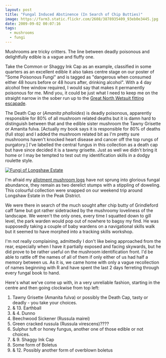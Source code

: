 ```yaml
---
layout: post
title: "Fungal Induced Abstinence (In Search of Chip Butties)"
image: https://farm3.static.flickr.com/2608/3878935409_93eb0e3445.jpg
date: 2009-09-02 00:07:16
tags:
  - mushrooms
  - fungi
---
```


Mushrooms are tricky critters. The line between deadly poisonous and delightfully edible is a vague and fluffy one.

Take the Common or Shaggy Ink Cap as an example, classified in some quarters as an excellent edible it also takes centre stage on our poster of "Some Poisonous Fungi" and is tagged as "dangerous when consumed either 48 hours before or 48 hours after, drinking alcohol". With a 4 day alcohol free window required, I would say that makes it permanently poisonous for me. Mind you, it could be just what I need to keep me on the straight narrow in the sober run up to the [Great North Wetsuit fitting escapade](https://www.warriorwomen.co.uk/2009/08/19/bald-penguin-preservation-society/).

The Death Cap or (_Amanita phalloides_) is deadly poisonous, apparently responsible for 80% of all mushroom related deaths but it is damn hard to distinguish between that and the edible sister mushroom the Tawny Grisette or Amanita fulva. [Actually my book says it is responsible for 80% of deaths (full stop) and I added the mushroom related bit as I'm pretty sure mushrooms haven't knocked heart disease and cancer off the top rungs of purgatory.] I've labelled the central fungus in this collection as a death cap but have since decided it is a tawny grisette. Just as well we didn't bring it home or I may be tempted to test out my identification skills in a dodgy roulette style.

[![Fungi of Longshaw Estate](https://farm3.static.flickr.com/2608/3878935409_93eb0e3445.jpg)](https://www.flickr.com/photos/warriorwomen/3878935409/)

I'm afraid my [allotment mushroom logs](https://www.earthwoman.co.uk/2008/01/01/fungal-foray/) have not sprung into glorious fungal abundance, they remain as two derelict stumps with a stippling of doweling. This colourful collection were snapped on our weekend trip around Longshaw Estate in the Peak District.

We were there in search of the much sought after chip butty of Grindleford caff fame but got rather sidetracked by the mushroomy loveliness of the landscape. We weren't the only ones, every time I squatted down to gill level, the park warden would pop out of nowhere to bagsy my find. He was supposedly taking a couple of baby wardens on a navigational skills walk but it seemed to have morphed into a tracking skills workshop.

I'm not really complaining, admittedly I don't like being approached from the rear, especially when I have it partially exposed and facing skywards, but he did prove to be rather useful on the mushroom identification front. I'd be able to rattle off the names of all of them if only either of us had half a memory between us. As it is, we came home with only a vague recollection of names beginning with R and have spent the last 2 days ferreting through every fungal book to hand.

Here's what we've come up with, in a very unreliable fashion, starting in the centre and then going clockwise from top left: 

1. Tawny Grisette (Amanita fulva) or possibly the Death Cap, tasty or deadly - you take your choices.
2. & 13. Earthball
3. & 4. Dunno
5. Beechwood Sickener (Russula mairei)
6. Green cracked russula (Russula virescens)????
7. Sulphur tuft or honey fungus, another one of those edible or not choices.
8. & 9\. Shaggy Ink Cap
10.  Some form of Boletus
11. & 12\. Possibly another form of overblown boletus
